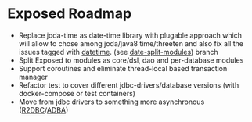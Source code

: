 # Exposed Roadmap

* Replace joda-time as date-time library with plugable approach which will allow to chose among joda/java8 time/threeten and also fix all the issues tagged with [datetime](https://github.com/JetBrains/Exposed/issues?q=is%3Aissue+is%3Aopen+label%3Adatetime). (see [date-split-modules](https://github.com/JetBrains/Exposed/tree/date-split-modules)) branch
* Split Exposed to modules as core/dsl, dao and per-database modules
* Support coroutines and eliminate thread-local based transaction manager
* Refactor test to cover different jdbc-drivers/database versions (with docker-compose or test containers)
* Move from jdbc drivers to something more asynchronous ([R2DBC](https://r2dbc.io/)\/[ADBA](https://github.com/oracle/oracle-db-examples/tree/master/java/AoJ))

